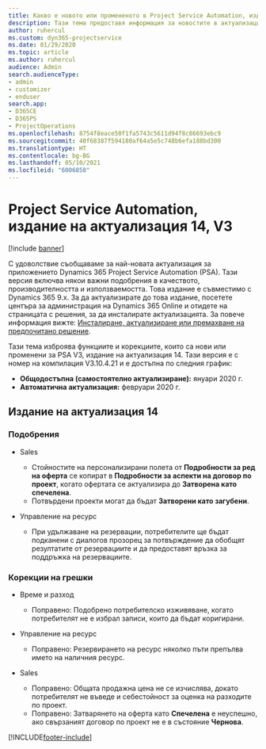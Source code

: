 ```yaml
---
title: Какво е новото или промененото в Project Service Automation, издание на актуализация 14, V3
description: Тази тема предоставя информация за новостите в актуализацията на Project Service Automation, издание 14, V3.
author: ruhercul
ms.custom: dyn365-projectservice
ms.date: 01/29/2020
ms.topic: article
ms.author: ruhercul
audience: Admin
search.audienceType:
- admin
- customizer
- enduser
search.app:
- D365CE
- D365PS
- ProjectOperations
ms.openlocfilehash: 8754f8eace50f1fa5743c5611d94f8c86693ebc9
ms.sourcegitcommit: 40f68387f594180af64a5e5c748b6efa188bd300
ms.translationtype: HT
ms.contentlocale: bg-BG
ms.lasthandoff: 05/10/2021
ms.locfileid: "6006858"
---
```

# <a name="project-service-automation-update-release-14-v3"></a>Project Service Automation, издание на актуализация 14, V3

[!include [banner](../includes/psa-now-project-operations.md)]

С удоволствие съобщаваме за най-новата актуализация за приложението Dynamics 365 Project Service Automation (PSA). Тази версия включва някои важни подобрения в качеството, производителността и използваемостта. Това издание е съвместимо с Dynamics 365 9.x. За да актуализирате до това издание, посетете центъра за администрация на Dynamics 365 Online и отидете на страницата с решения, за да инсталирате актуализацията. За повече информация вижте: [Инсталиране, актуализиране или премахване на предпочитано решение](/power-platform/admin/install-remove-preferred-solution).

Тази тема изброява функциите и корекциите, които са нови или променени за PSA V3, издание на актуализация 14. Тази версия е с номер на компилация V3.10.4.21 и е достъпна по следния график:

- **Общодостъпна (самостоятелно актуализиране):** януари 2020 г.
- **Автоматична актуализация:** февруари 2020 г.

## <a name="update-release-14"></a>Издание на актуализация 14

### <a name="enhancements"></a>Подобрения

- Sales

     - Стойностите на персонализирани полета от **Подробности за ред на оферта** се копират в **Подробности за аспекти на договор по проект**, когато офертата се актуализира до **Затворена като спечелена**.
     - Потвърдени проекти могат да бъдат **Затворени като загубени**.

- Управление на ресурс

     - При удължаване на резервации, потребителите ще бъдат подканени с диалогов прозорец за потвърждение да обобщят резултатите от резервациите и да предоставят връзка за поддръжка на резервациите.


### <a name="bug-fixes"></a>Корекции на грешки

- Време и разход

     - Поправено: Подобрено потребителско изживяване, когато потребителят не е избрал записи, които да бъдат коригирани.

- Управление на ресурс

     - Поправено: Резервирането на ресурс няколко пъти препълва името на наличния ресурс.

- Sales

     - Поправено: Общата продажна цена не се изчислява, докато потребителят не въведе и себестойност за оценка на разходите по проект.
     - Поправено: Затварянето на оферта като **Спечелена** е неуспешно, ако свързаният договор по проект не е в състояние **Чернова**.



[!INCLUDE[footer-include](../includes/footer-banner.md)]